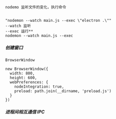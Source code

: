 ```
nodemo 监听文件的变化，执行命令


"nodemon --watch main.js --exec \"electron .\""
--watch 监听
--exec 运行**
nodemon --watch main.js --exec
```

##### 创建窗口
```
BrowserWindow

new BrowserWindow({
  width: 800,
  height: 600,
  webPreferences: {
    nodeIntegration: true,
    preload: path.join(__dirname, 'preload.js')
  }
})
```

##### 进程间相互通信 IPC
```
```